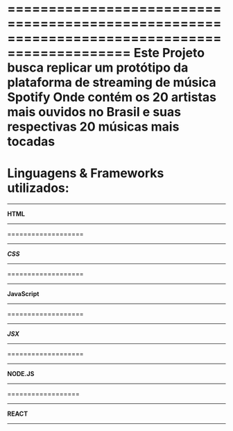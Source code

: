 =============================================================================================
Este Projeto busca replicar um protótipo da plataforma de streaming de música Spotify
Onde contém os 20 artistas mais ouvidos no Brasil e suas respectivas 20 músicas mais tocadas
=============================================================================================

Linguagens & Frameworks utilizados:
===================
********
**HTML**
********
===================
*********
***CSS***
*********
===================
**************
**JavaScript**
**************
===================
*********
***JSX***
*********
===================
***********
**NODE.JS**
***********
==================
*********
**REACT**
*********
